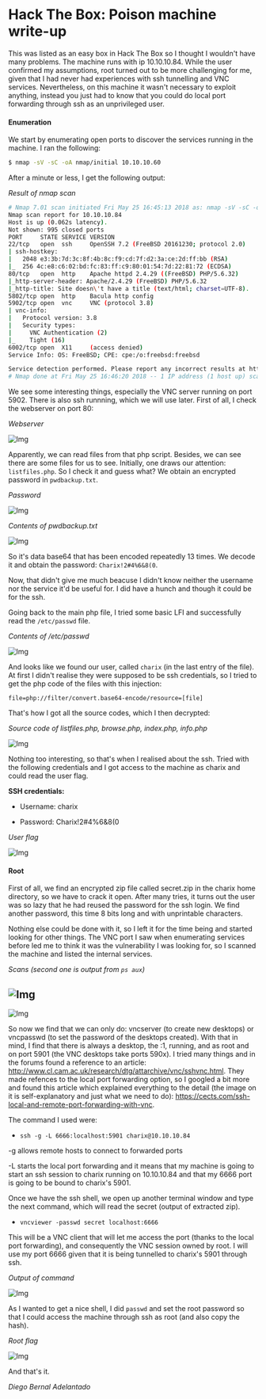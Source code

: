 # Hack The Box: Poison machine write-up

This was listed as an easy box in Hack The Box so I thought I wouldn't have many problems. The machine runs with ip 10.10.10.84. While the user confirmed my assumptions, root turned out to be more challenging for me, given that I had never had experiences with ssh tunnelling and VNC services. Nevertheless, on this machine it wasn't necessary to exploit anything, instead you just had to know that you could do local port forwarding through ssh as an unprivileged user.

#### Enumeration

We start by enumerating open ports to discover the services running in the machine. I ran the following:

```sh
$ nmap -sV -sC -oA nmap/initial 10.10.10.60
```

After a minute or less, I get the following output:

*Result of nmap scan*

```sh
# Nmap 7.01 scan initiated Fri May 25 16:45:13 2018 as: nmap -sV -sC -oA nmap/initial 10.10.10.84
Nmap scan report for 10.10.10.84
Host is up (0.062s latency).
Not shown: 995 closed ports
PORT     STATE SERVICE VERSION
22/tcp   open  ssh     OpenSSH 7.2 (FreeBSD 20161230; protocol 2.0)
| ssh-hostkey:
|   2048 e3:3b:7d:3c:8f:4b:8c:f9:cd:7f:d2:3a:ce:2d:ff:bb (RSA)
|_  256 4c:e8:c6:02:bd:fc:83:ff:c9:80:01:54:7d:22:81:72 (ECDSA)
80/tcp   open  http    Apache httpd 2.4.29 ((FreeBSD) PHP/5.6.32)
|_http-server-header: Apache/2.4.29 (FreeBSD) PHP/5.6.32
|_http-title: Site doesn\'t have a title (text/html; charset=UTF-8).
5802/tcp open  http    Bacula http config
5902/tcp open  vnc     VNC (protocol 3.8)
| vnc-info:
|   Protocol version: 3.8
|   Security types:
|     VNC Authentication (2)
|_    Tight (16)
6002/tcp open  X11     (access denied)
Service Info: OS: FreeBSD; CPE: cpe:/o:freebsd:freebsd

Service detection performed. Please report any incorrect results at https://nmap.org/submit/ .
# Nmap done at Fri May 25 16:46:20 2018 -- 1 IP address (1 host up) scanned in 66.47 seconds
```

We see some interesting things, especially the VNC server running on port 5902. There is also ssh runnning, which we will use later. First of all, I check the webserver on port 80:

*Webserver*

![Img](images/web.png "Img")

Apparently, we can read files from that php script. Besides, we can see there are some files for us to see. Initially, one draws our attention: `listfiles.php`. So I check it and guess what? We obtain an encrypted password in `pwdbackup.txt`.

*Password*

![Img](images/pwdbackup.png "Img")

*Contents of pwdbackup.txt*

![Img](images/pwd.png "Img")

So it's data base64 that has been encoded repeatedly 13 times. We decode it and obtain the password: `Charix!2#4%6&8(0`.

Now, that didn't give me much beacuse I didn't know neither the username nor the service it'd be useful for. I did have a hunch and though it could be for the ssh.

Going back to the main php file, I tried some basic LFI and successfully read the `/etc/passwd` file.

*Contents of /etc/passwd*

![Img](images/etc_passwd.png "Img")

And looks like we found our user, called `charix` (in the last entry of the file). At first I didn't realise they were supposed to be ssh credentials, so I tried to get the php code of the files with this injection:

`file=php://filter/convert.base64-encode/resource=[file]`

That's how I got all the source codes, which I then decrypted:

*Source code of listfiles.php, browse.php, index.php, info.php*

![Img](images/sources.png "Img")

Nothing too interesting, so that's when I realised about the ssh. Tried with the following credentials and I got access to the machine as charix and could read the user flag.

**SSH credentials:**

* Username: charix

* Password: Charix!2#4%6&8(0

*User flag*

![Img](images/user.png "Img")

#### Root

First of all, we find an encrypted zip file called secret.zip in the charix home directory, so we have to crack it open. After many tries, it turns out the user was so lazy that he had reused the password for the ssh login. We find another password, this time 8 bits long and with unprintable characters.

Nothing else could be done with it, so I left it for the time being and started looking for other things. The VNC port I saw when enumerating services before led me to think it was the vulnerability I was looking for, so I scanned the machine and listed the internal services.

*Scans (second one is output from `ps aux`)*

![Img](images/service_-e.png "Img")
---
![Img](images/vnc_psaux.png "Img")

So now we find that we can only do: vncserver (to create new desktops) or vncpasswd (to set the password of the desktops created). With that in mind, I find that there is always a desktop, the :1, running, and as root and on port 5901 (the VNC desktops take ports 590x). I tried many things and in the forums found a reference to an article: http://www.cl.cam.ac.uk/research/dtg/attarchive/vnc/sshvnc.html. They made refences to the local port forwarding option, so I googled a bit more and found this article which explained everything to the detail (the image on it is self-explanatory and just what we need to do): https://cects.com/ssh-local-and-remote-port-forwarding-with-vnc.

The command I used were:

* `ssh -g -L 6666:localhost:5901 charix@10.10.10.84`

-g allows remote hosts to connect to forwarded ports

-L starts the local port forwarding and it means that my machine is going to start an ssh session to charix running on 10.10.10.84 and that my 6666 port is going to be bound to charix's 5901.

Once we have the ssh shell, we open up another terminal window and type the next command, which will read the secret (output of extracted zip).

* `vncviewer -passwd secret localhost:6666`

This will be a VNC client that will let me access the port (thanks to the local port forwarding), and consequently the VNC session owned by root. I will use my port 6666 given that it is being tunnelled to charix's 5901 through ssh.

*Output of command*

![Img](images/vnc.png "Img")

As I wanted to get a nice shell, I did `passwd` and set the root password so that I could access the machine through ssh as root (and also copy the hash).

*Root flag*

![Img](images/root.png "Img")

And that's it.

*Diego Bernal Adelantado*
